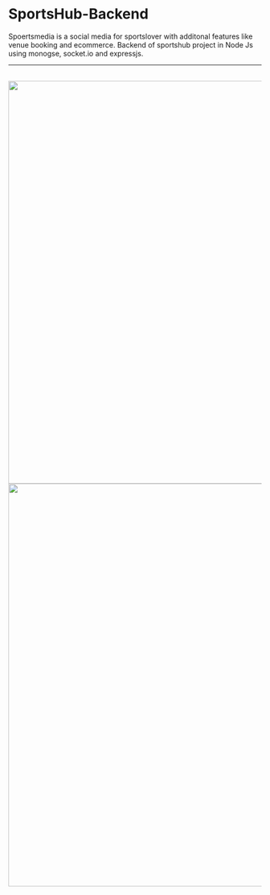 # SportsHub-Backend
Spoertsmedia is a social media for sportslover with additonal features like venue booking and ecommerce.
Backend of sportshub project in Node Js using monogse, socket.io and expressjs.
<br>
<hr>
<br>
<img src="https://github.com/ramanic/Sportshub-backend/raw/main/ss/ss1.png" width="800px"></img>
<img src="https://github.com/ramanic/Sportshub-backend/raw/main/ss/ss2.jpg" width="800px"></img>


